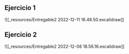 ## Ejercicio 1
![[_resources/Entregable2 2022-12-11 16.48.50.excalidraw]]

## Ejercicio 2
![[_resources/Entregable2 2022-12-08 18.56.16.excalidraw]]